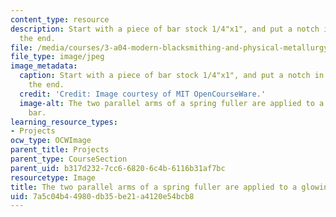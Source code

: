 ```yaml
---
content_type: resource
description: Start with a piece of bar stock 1/4"x1", and put a notch in it 1.5" from
  the end.
file: /media/courses/3-a04-modern-blacksmithing-and-physical-metallurgy-fall-2008/7a5c04b44980db35be21a4120e54bcb8_049.jpg
file_type: image/jpeg
image_metadata:
  caption: Start with a piece of bar stock 1/4"x1", and put a notch in it 1.5" from
    the end.
  credit: 'Credit: Image courtesy of MIT OpenCourseWare.'
  image-alt: The two parallel arms of a spring fuller are applied to a glowing red
    bar.
learning_resource_types:
- Projects
ocw_type: OCWImage
parent_title: Projects
parent_type: CourseSection
parent_uid: b317d232-7cc6-6820-6c4b-6116b31af7bc
resourcetype: Image
title: The two parallel arms of a spring fuller are applied to a glowing red bar
uid: 7a5c04b4-4980-db35-be21-a4120e54bcb8
---
```

